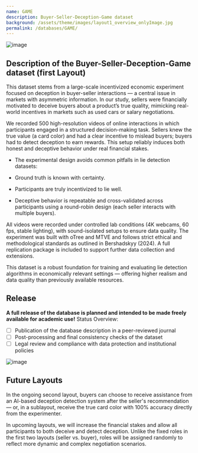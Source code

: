 ```yaml
---
name: GAME
description: Buyer-Seller-Deception-Game dataset
background: /assets/theme/images/layout1_overview_onlyImage.jpg
permalink: /databases/GAME/
---
```


![image](/deception/assets/theme/images/Sessions_collage.jpg)

## Description of the Buyer-Seller-Deception-Game dataset (first Layout)
This dataset stems from a large-scale incentivized economic experiment focused on deception in buyer-seller interactions — a central issue in markets with asymmetric information. In our study, sellers were financially motivated to deceive buyers about a product’s true quality, mimicking real-world incentives in markets such as used cars or salary negotiations.

We recorded 500 high-resolution videos of online interactions in which participants engaged in a structured decision-making task. Sellers knew the true value (a card color) and had a clear incentive to mislead buyers; buyers had to detect deception to earn rewards. This setup reliably induces both honest and deceptive behavior under real financial stakes.

* The experimental design avoids common pitfalls in lie detection datasets:

* Ground truth is known with certainty.

* Participants are truly incentivized to lie well.

* Deceptive behavior is repeatable and cross-validated across participants using a round-robin design (each seller interacts with multiple buyers).

All videos were recorded under controlled lab conditions (4K webcams, 60 fps, stable lighting), with sound-isolated setups to ensure data quality. The experiment was built with oTree and MTVE and follows strict ethical and methodological standards as outlined in Bershadskyy (2024). A full replication package is included to support further data collection and extensions.

This dataset is a robust foundation for training and evaluating lie detection algorithms in economically relevant settings — offering higher realism and data quality than previously available resources.

## Release
__A full release of the database is planned and intended to be made freely available for academic use!__
Status Overview:
* [ ]  Publication of the database description in a peer-reviewed journal
* [ ]  Post-processing and final consistency checks of the dataset
* [ ]  Legal review and compliance with data protection and institutional policies

![image](/deception/assets/theme/images/sample_video_heat.gif)

## Future Layouts
In the ongoing second layout, buyers can choose to receive assistance from an AI-based deception detection system after the seller's recommendation — or, in a sublayout, receive the true card color with 100% accuracy directly from the experimenter.

In upcoming layouts, we will increase the financial stakes and allow all participants to both deceive and detect deception. Unlike the fixed roles in the first two layouts (seller vs. buyer), roles will be assigned randomly to reflect more dynamic and complex negotiation scenarios.